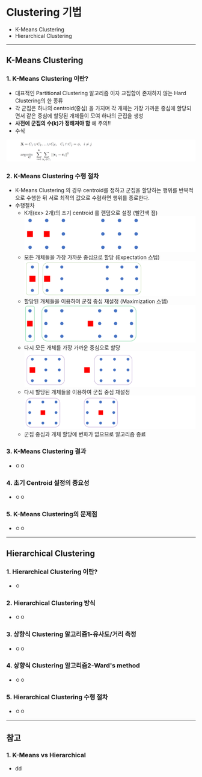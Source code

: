 # Clustering 기법
  - K-Means Clustering
  - Hierarchical Clustering

---

## K-Means Clustering
  ### 1. K-Means Clustering 이란?
  - 대표적인 Partitional Clustering 알고리즘 이자 교집합이 존재하지 않는 Hard Clustering의 한 종류
  - 각 군집은 하나의 centroid(중심) 을 가지며 각 개체는 가장 가까운 중심에 할당되면서 같은 중심에 할당된 개체들이 모여 하나의 군집을 생성
  - __사전에 군집의 수(k)가 정해져야 함__ 에 주의!!
  - 수식

  ![](https://github.com/Lee-KyungSeok/MultivariateDataAnalysis-Study/blob/master/Clustering2/picture/kmeans.png)

  ### 2. K-Means Clustering 수행 절차
  - K-Means Clustering 의 경우 centroid를 정하고 군집을 할당하는 행위를 반복적으로 수행한 뒤 서로 최적의 값으로 수렴하면 행위를 종료한다.
  - 수행절차
    - K개(ex> 2개)의 초기 centroid 를 랜덤으로 설정 (빨간색 점)
  ![](https://github.com/Lee-KyungSeok/MultivariateDataAnalysis-Study/blob/master/Clustering2/picture/kmeans2.png)
    - 모든 개체들을 가장 가까운 중심으로 할당 (Expectation 스텝)
  ![](https://github.com/Lee-KyungSeok/MultivariateDataAnalysis-Study/blob/master/Clustering2/picture/kmeans3.png)
    - 할당된 개체들을 이용하여 군집 중심 재설정 (Maximization 스텝)
  ![](https://github.com/Lee-KyungSeok/MultivariateDataAnalysis-Study/blob/master/Clustering2/picture/kmeans4.png)
    - 다시 모든 개체를 가장 가까운 중심으로 할당
  ![](https://github.com/Lee-KyungSeok/MultivariateDataAnalysis-Study/blob/master/Clustering2/picture/kmeans5.png)
    - 다시 할당된 개체들을 이용하여 군집 중심 재설정
  ![](https://github.com/Lee-KyungSeok/MultivariateDataAnalysis-Study/blob/master/Clustering2/picture/kmeans6.png)
    - 군집 중심과 개체 할당에 변화가 없으므로 알고리즘 종료

  ### 3. K-Means Clustering 결과
  - ㅇㅇ

  ### 4. 초기 Centroid 설정의 중요성
  - ㅇㅇ

  ### 5. K-Means Clustering의 문제점
  - ㅇㅇ

---

## Hierarchical Clustering
  ### 1. Hierarchical Clustering 이란?
  - ㅇ

  ### 2. Hierarchical Clustering 방식
  - ㅇㅇ

  ### 3. 상향식 Clustering 알고리즘1-유사도/거리 측정
  - ㅇㅇ

  ### 4. 상향식 Clustering 알고리즘2-Ward's method
  - ㅇㅇ

  ### 5. Hierarchical Clustering 수행 절차
  - ㅇㅇ

---

## 참고
  ### 1. K-Means vs Hierarchical
  - dd
